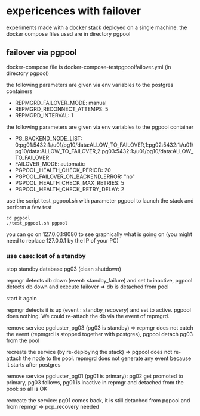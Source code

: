 # expericences with failover

experiments made with a docker stack deployed on a single machine. the docker compose files used are in directory pgpool

## failover via pgpool

docker-compose file is docker-compose-testpgpoolfailover.yml (in directory pgpool)

the following parameters are given via env variables to the postgres containers

* REPMGRD_FAILOVER_MODE: manual
* REPMGRD_RECONNECT_ATTEMPS: 5
* REPMGRD_INTERVAL: 1

the following parameters are given via env variables to the pgpool container

* PG_BACKEND_NODE_LIST: 0:pg01:5432:1:/u01/pg10/data:ALLOW_TO_FAILOVER,1:pg02:5432:1:/u01/pg10/data:ALLOW_TO_FAILOVER,2:pg03:5432:1:/u01/pg10/data:ALLOW_TO_FAILOVER
* FAILOVER_MODE: automatic
* PGPOOL_HEALTH_CHECK_PERIOD: 20
* PGPOOL_FAILOVER_ON_BACKEND_ERROR: "no"
* PGPOOL_HEALTH_CHECK_MAX_RETRIES: 5
* PGPOOL_HEALTH_CHECK_RETRY_DELAY: 2

use the script test_pgpool.sh with parameter pgpool to launch the stack and perform a few test

```
cd pgpool
./test_pgpool.sh pgpool
```

you can go on 127.0.0.1:8080 to see graphically what is going on (you might need to replace 127.0.0.1 by the IP of your PC)

### use case: lost of a standby

stop standby database pg03 (clean shutdown)

repmgr detects db down (event: standby_failure) and set to inactive, pgpool detects db down and execute failover => db is detached from pool

start it again

repmgr detects it is up (event : standby_recovery) and set to active. pgpool does nothing. We could re-attach the db via the event of repmgrd.

remove service pgcluster_pg03 (pg03 is standby) => repmgr does not catch the event (repmgrd is stopped together with postgres), pgpool detach pg03 from the pool

recreate the service (by re-deploying the stack) => pgpool does not re-attach the node to the pool. repmgrd does not generate any event because it starts after postgres

remove service pgcluster_pg01 (pg01 is primary): pg02 get promoted to primary, pg03 follows, pg01 is inactive in repmgr and detached from the pool: so all is OK

recreate the service: pg01 comes back, it is still detached from pgpool and from repmgr => pcp_recovery needed





